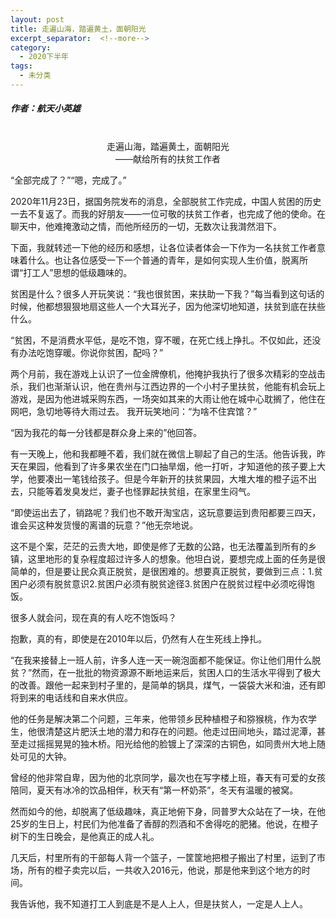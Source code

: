 ```yaml
---
layout: post
title: 走遍山海，踏遍黄土，面朝阳光
excerpt_separator:  <!--more-->
category: 
  - 2020下半年
tags:
  - 未分类
---
```


##### 作者：航天小英雄

<br>

<center>走遍山海，踏遍黄土，面朝阳光<br>
——献给所有的扶贫工作者</center>


“全部完成了？”“嗯，完成了。”

2020年11月23日，据国务院发布的消息，全部脱贫工作完成，中国人贫困的历史一去不复返了。而我的好朋友——一位可敬的扶贫工作者，也完成了他的使命。在聊天中，他难掩激动之情，而他所经历的一切，无数次让我潸然泪下。

下面，我就转述一下他的经历和感想，让各位读者体会一下作为一名扶贫工作者意味着什么。也让各位感受一下一个普通的青年，是如何实现人生价值，脱离所谓“打工人”思想的低级趣味的。

贫困是什么？很多人开玩笑说：“我也很贫困，来扶助一下我？”每当看到这句话的时候，他都想狠狠地扇这些人一个大耳光子，因为他深切地知道，扶贫到底在扶些什么。

“贫困，不是消费水平低，是吃不饱，穿不暖，在死亡线上挣扎。不仅如此，还没有办法吃饱穿暖。你说你贫困，配吗？”

两个月前，我在游戏上认识了一位金牌僚机，他掩护我执行了很多次精彩的空战击杀，我们也渐渐认识，他在贵州与江西边界的一个小村子里扶贫，他能有机会玩上游戏，是因为他进城采购东西，一场突如其来的大雨让他在城中心耽搁了，他住在网吧，急切地等待大雨过去。
我开玩笑地问：“为啥不住宾馆？”

“因为我花的每一分钱都是群众身上来的”他回答。

有一天晚上，他和我都睡不着，我们就在微信上聊起了自己的生活。他告诉我，昨天在果园，他看到了许多果农坐在门口抽旱烟，他一打听，才知道他的孩子要上大学，他要凑出一笔钱给孩子。但是今年新开的扶贫果园，大堆大堆的橙子运不出去，只能等着发臭发烂，妻子也怪罪起扶贫组，在家里生闷气。

“即使运出去了，销路呢？我们也不敢开淘宝店，这玩意要运到贵阳都要三四天，谁会买这种发货慢的离谱的玩意？”他无奈地说。

这不是个案，茫茫的云贵大地，即使是修了无数的公路，也无法覆盖到所有的乡镇，这里地形的复杂程度超过许多人的想象。他坦白说，要想完成上面的任务是很简单的，但是要让民众真正脱贫，是很困难的。想要真正脱贫，要做到三点：1.贫困户必须有脱贫意识2.贫困户必须有脱贫途径3.贫困户在脱贫过程中必须吃得饱饭。

很多人就会问，现在真的有人吃不饱饭吗？

抱歉，真的有，即使是在2010年以后，仍然有人在生死线上挣扎。

“在我来接替上一班人前，许多人连一天一碗泡面都不能保证。你让他们用什么脱贫？”然而，在一批批的物资源源不断地运来后，贫困人口的生活水平得到了极大的改善。跟他一起来到村子里的，是简单的锅具，煤气，一袋袋大米和油，还有即将到来的电话线和自来水供应。

他的任务是解决第二个问题，三年来，他带领乡民种植橙子和猕猴桃，作为农学生，他很清楚这片肥沃土地的潜力和存在的问题。他走过田间地头，踏过泥潭，甚至走过摇摇晃晃的独木桥。阳光给他的脸镀上了深深的古铜色，如同贵州大地上随处可见的大钟。

曾经的他非常自卑，因为他的北京同学，最次也在写字楼上班，春天有可爱的女孩陪同，夏天有冰冷的饮品相伴，秋天有“第一杯奶茶”，冬天有温暖的被窝。

然而如今的他，却脱离了低级趣味，真正地俯下身，同普罗大众站在了一块，在他25岁的生日上，村民们为他准备了香醇的烈酒和不舍得吃的肥猪。他说，在橙子树下的生日晚会，是他真正的成人礼。

几天后，村里所有的干部每人背一个篮子，一筐筐地把橙子搬出了村里，运到了市场，所有的橙子卖完以后，一共收入2016元，他说，那是他来到这个地方的时间。

我告诉他，我不知道打工人到底是不是人上人，但是扶贫人，一定是人上人。